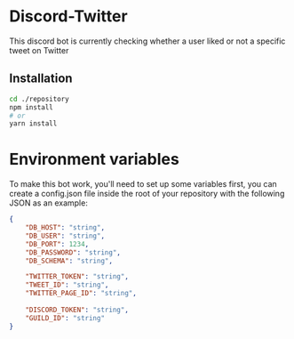 # Discord-Twitter

This discord bot is currently checking whether a user liked or not a specific tweet on Twitter

## Installation


```bash
cd ./repository
npm install
# or
yarn install
```

# Environment variables
To make this bot work, you'll need to set up some variables first, you can create a config.json file inside the root of your repository with the following JSON as an example:

```json
{
    "DB_HOST": "string",
    "DB_USER": "string",
    "DB_PORT": 1234,
    "DB_PASSWORD": "string",
    "DB_SCHEMA": "string",

    "TWITTER_TOKEN": "string",
    "TWEET_ID": "string",
    "TWITTER_PAGE_ID": "string",
    
    "DISCORD_TOKEN": "string",
    "GUILD_ID": "string"
}
```